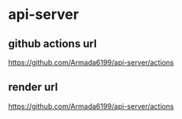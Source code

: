 # api-server

## github actions url

<https://github.com/Armada6199/api-server/actions>

## render url

<https://github.com/Armada6199/api-server/actions>
